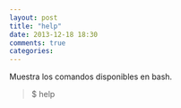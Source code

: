 ```yaml
---
layout: post
title: "help"
date: 2013-12-18 18:30
comments: true
categories: 
---
```

Muestra los comandos disponibles en bash.

>$ help

